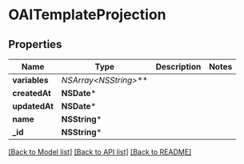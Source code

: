# OAITemplateProjection

## Properties
Name | Type | Description | Notes
------------ | ------------- | ------------- | -------------
**variables** | **NSArray&lt;NSString*&gt;*** |  | 
**createdAt** | **NSDate*** |  | 
**updatedAt** | **NSDate*** |  | 
**name** | **NSString*** |  | 
**_id** | **NSString*** |  | 

[[Back to Model list]](../README#documentation-for-models) [[Back to API list]](../README#documentation-for-api-endpoints) [[Back to README]](../README)


